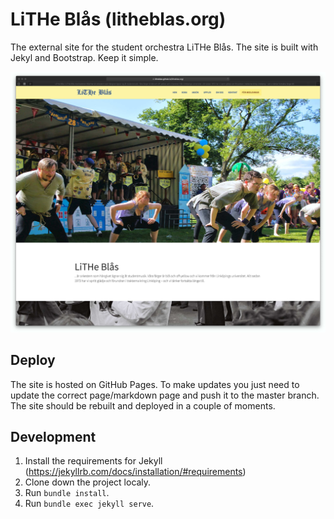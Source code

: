 # LiTHe Blås (litheblas.org)
The external site for the student orchestra LiTHe Blås. The site is built with Jekyl and Bootstrap. Keep it simple.

![Screenshot](screenshot.jpg)

## Deploy
The site is hosted on GitHub Pages. To make updates you just need to update the correct page/markdown page and push it to the master branch. The site should be rebuilt and deployed in a couple of moments.

## Development
1. Install the requirements for Jekyll (https://jekyllrb.com/docs/installation/#requirements)
2. Clone down the project localy.
3. Run `bundle install`.
4. Run `bundle exec jekyll serve`.